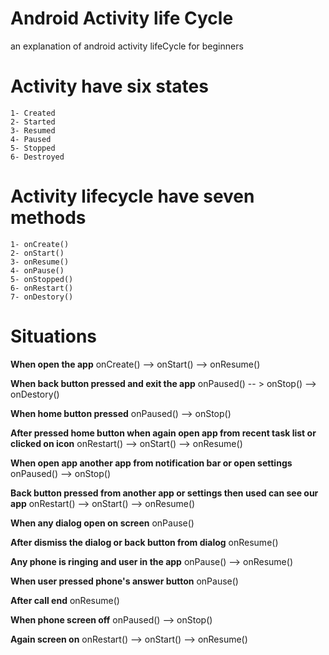 # Android Activity life Cycle
an explanation of android activity lifeCycle for beginners 


# Activity have six states
	1- Created
	2- Started
	3- Resumed
	4- Paused
	5- Stopped
	6- Destroyed

# Activity lifecycle have seven methods
	1- onCreate()
	2- onStart()
	3- onResume()
	4- onPause()
	5- onStopped()
	6- onRestart()
	7- onDestory()


# Situations

**When open the app**
onCreate() --> onStart() -->  onResume()

**When back button pressed and exit the app**
onPaused() -- > onStop() --> onDestory()

**When home button pressed**
onPaused() --> onStop()

**After pressed home button when again open app from recent task list or clicked on icon**
onRestart() --> onStart() --> onResume()

**When open app another app from notification bar or open settings**
onPaused() --> onStop()

**Back button pressed from another app or settings then used can see our app**
onRestart() --> onStart() --> onResume()

**When any dialog open on screen**
onPause()

**After dismiss the dialog or back button from dialog**
onResume()

**Any phone is ringing and user in the app**
onPause() --> onResume() 

**When user pressed phone's answer button**
onPause()

**After call end**
onResume()

**When phone screen off**
onPaused() --> onStop()

**Again screen on**
onRestart() --> onStart() --> onResume()
